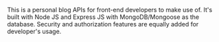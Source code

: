 This is a personal blog APIs for front-end developers to make use of. It's built with Node JS and Express JS with MongoDB/Mongoose as the database. Security and authorization features are equally added for developer's usage.
